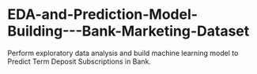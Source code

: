 # EDA-and-Prediction-Model-Building---Bank-Marketing-Dataset
Perform exploratory data analysis and build machine learning model to Predict Term Deposit Subscriptions in Bank.
